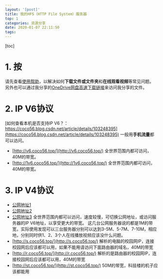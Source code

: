 ```yaml
---
layout: '[post]'
title: 我的HFS（HTTP File System）服务器
top: 1
categories: 资源分享
date: 2020-01-07 22:11:50
tags:
---
```

[toc]

# 1. 按

请先查看[使用帮助](https://coco56.blog.csdn.net/article/details/100619737)，以解决如何**下载文件或文件夹**和**在线观看视频**等常见问题。
另外也可以通过我分享的[OneDrive网盘高速下载链接](https://coco56.gitee.io/blog/OneDrive/)来访问我分享的文件。

# 2. IP V6协议

[如何查看本机是否支持IP V6？：https://coco56.blog.csdn.net/article/details/103248395](https://coco56.blog.csdn.net/article/details/103248395)
一般用**手机流量**都可以访问。
* [http://v6.coco56.top/](http://v6.coco56.top/)
全世界范围内都可访问，40M的带宽。
* [http://1v6.coco56.top/](http://1v6.coco56.top/)
全世界范围内都可访问，40M的带宽。

# 3. IP V4协议

* [公网地址1](http://sz.coco56.top:22273/)
* [公网地址2](http://sz.coco56.top:39688/)
* [公网地址3](http://sz.coco56.top:31218/)
全世界范围内都可以访问，速度较慢，可切换公网地址，或访问服务器的IP V6地址，以享受更大的带宽。
这几台公网服务器说的都是1M的带宽，实际使用发现可以三台服务器分别可以达到3-5M、5-7M、7-10M，相应地，分别同时供1、2、3个人在线播放视频应该没什么问题。
* [http://s.coco56.top/](http://s.coco56.top/)
解析的电脑的校园网IP，连接校园网后应该都可以用，如果不能用请访问下面路由器的域名，40M的带宽
* [http://r.coco56.top/](http://r.coco56.top/)
解析的是路由器的校园网IP，连接校园网后应该都可以用，40M的带宽
* [http://st.coco56.top/](http://st.coco56.top/)
50M的带宽，科技楼的机子应该都能用
